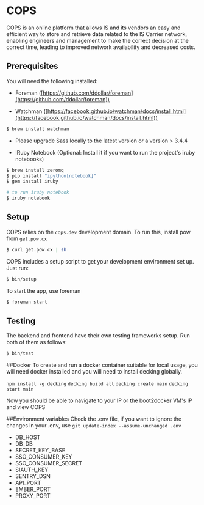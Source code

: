 # COPS

COPS is an online platform that allows IS and its vendors an easy and efficient way to store and retrieve data related to the IS Carrier network, enabling engineers and management to make the correct decision at the correct time, leading to improved network availability and decreased costs.

## Prerequisites

You will need the following installed:

* Foreman ([https://github.com/ddollar/foreman](https://github.com/ddollar/foreman))

* Watchman ([https://facebook.github.io/watchman/docs/install.html](https://facebook.github.io/watchman/docs/install.html))
``` bash
$ brew install watchman
```

* Please upgrade Sass locally to the latest version or a version > 3.4.4

* IRuby Notebook (Optional: Install it if you want to run the project's iruby notebooks)
``` bash
$ brew install zeromq
$ pip install "ipython[notebook]"
$ gem install iruby

# to run iruby notebook
$ iruby notebook
```

## Setup

COPS relies on the `cops.dev` development domain. To run this, install pow from `get.pow.cx`

``` bash
$ curl get.pow.cx | sh
```

COPS includes a setup script to get your development environment set up. Just run:

``` bash
$ bin/setup
```

To start the app, use foreman

``` bash
$ foreman start
```

## Testing

The backend and frontend have their own testing frameworks setup. Run both of them as follows:

```bash
$ bin/test
```

##Docker
To create and run a docker container suitable for local usage, you will need docker installed
and you will need to install decking globally.

`npm install -g decking`
`decking build all`
`decking create main`
`decking start main`

Now you should be able to navigate to your IP or the boot2docker VM's IP and view COPS

##Environment variables
Check the .env file,  if you want to ignore the changes in your .env, use `git update-index --assume-unchanged .env`

* DB_HOST
* DB_DB
* SECRET_KEY_BASE
* SSO_CONSUMER_KEY
* SSO_CONSUMER_SECRET
* SIAUTH_KEY
* SENTRY_DSN
* API_PORT
* EMBER_PORT
* PROXY_PORT
